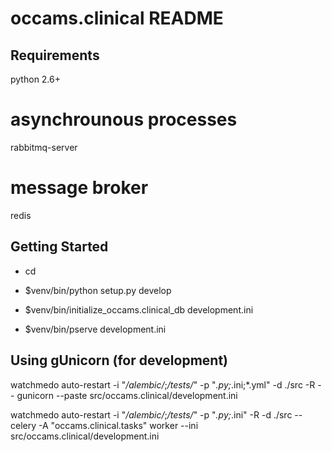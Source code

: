 occams.clinical README
==================

Requirements
---------------
python 2.6+
# asynchrounous processes
rabbitmq-server
# message broker
redis


Getting Started
---------------

- cd <directory containing this file>

- $venv/bin/python setup.py develop

- $venv/bin/initialize_occams.clinical_db development.ini

- $venv/bin/pserve development.ini


Using gUnicorn (for development)
--------------------------------

  watchmedo auto-restart -i "*/alembic/*;*/tests/*" -p "*.py;*.ini;*.yml" -d ./src -R -- gunicorn --paste src/occams.clinical/development.ini

  watchmedo auto-restart -i "*/alembic/*;*/tests/*" -p "*.py;*.ini" -R -d ./src -- celery -A "occams.clinical.tasks" worker --ini src/occams.clinical/development.ini

